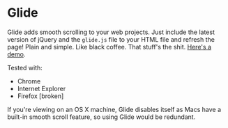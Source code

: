 Glide
=====

Glide adds smooth scrolling to your web projects. Just include the latest version of jQuery and the `glide.js` file to your HTML file and refresh the page! Plain and simple. Like black coffee. That stuff's the shit. [Here's a demo](http://codingbean.github.io/Glide/).

Tested with:
  * Chrome
  * Internet Explorer
  * Firefox [broken]

If you're viewing on an OS X machine, Glide disables itself as Macs have a built-in smooth scroll feature, so using Glide would be redundant.
